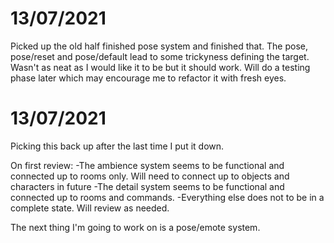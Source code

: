 # 13/07/2021
Picked up the old half finished pose system and finished that.
The pose, pose/reset and pose/default lead to some trickyness defining the 
target. Wasn't as neat as I would like it to be but it should work. Will do
a testing phase later which may encourage me to refactor it with fresh eyes.

# 13/07/2021
Picking this back up after the last time I put it down.

On first review:
-The ambience system seems to be functional and connected up to rooms only.
 Will need to connect up to objects and characters in future
-The detail system seems to be functional and connected up to rooms and 
 commands.
-Everything else does not to be in a complete state. Will review as needed.

The next thing I'm going to work on is a pose/emote system.
 